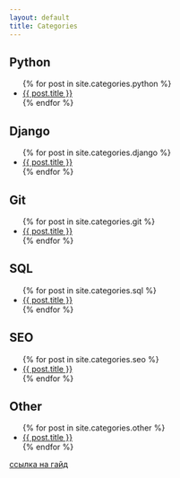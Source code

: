 ```yaml
---
layout: default
title: Categories
---
```


<h2 class="post-list-heading">Python</h2>
<ul class="post-list">
{% for post in site.categories.python %}
	<li><a href="{{ post.url | prepend:site.baseurl }}">{{ post.title }}</a></li>
{% endfor %}
</ul>

<h2 class="post-list-heading">Django</h2>
<ul class="post-list">
{% for post in site.categories.django %}
	<li><a href="{{ post.url | prepend:site.baseurl }}">{{ post.title }}</a></li>
{% endfor %}
</ul>

<h2 class="post-list-heading">Git</h2>
<ul class="post-list">
{% for post in site.categories.git %}
	<li><a href="{{ post.url | prepend:site.baseurl }}">{{ post.title }}</a></li>
{% endfor %}
</ul>

<h2 class="post-list-heading">SQL</h2>
<ul class="post-list">
{% for post in site.categories.sql %}
	<li><a href="{{ post.url | prepend:site.baseurl }}">{{ post.title }}</a></li>
{% endfor %}
</ul>

<h2 class="post-list-heading">SEO</h2>
<ul class="post-list">
{% for post in site.categories.seo %}
	<li><a href="{{ post.url | prepend:site.baseurl }}">{{ post.title }}</a></li>
{% endfor %}
</ul>

<h2 class="post-list-heading">Other</h2>
<ul class="post-list">
{% for post in site.categories.other %}
	<li><a href="{{ post.url | prepend:site.baseurl }}">{{ post.title }}</a></li>
{% endfor %}
</ul>



<a href="https://www.youtube.com/watch?v=pe4LxyK_hPo&list=PLyHuZVg03hQjtV45HPlfuPzHJOtEoK6DT&index=5" rel="nofollow">ссылка на гайд</a>
